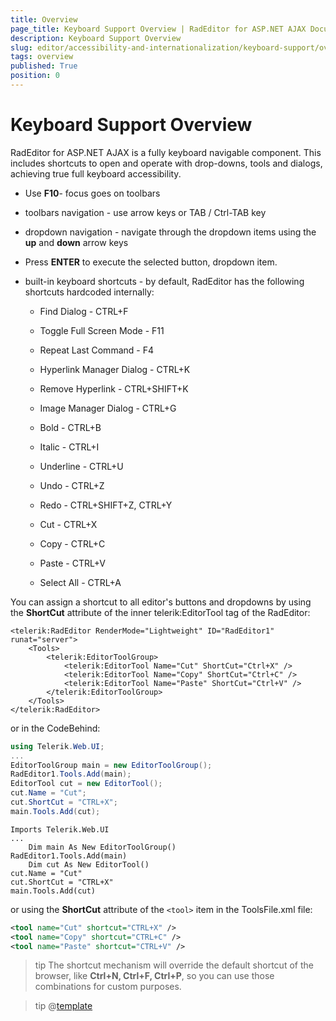 ```yaml
---
title: Overview
page_title: Keyboard Support Overview | RadEditor for ASP.NET AJAX Documentation
description: Keyboard Support Overview
slug: editor/accessibility-and-internationalization/keyboard-support/overview
tags: overview
published: True
position: 0
---
```


# Keyboard Support Overview

RadEditor for ASP.NET AJAX is a fully keyboard navigable component. This includes shortcuts to open and operate with drop-downs, tools and dialogs, achieving true full keyboard accessibility.

* Use **F10**- focus goes on toolbars

* toolbars navigation - use arrow keys or TAB / Ctrl-TAB key

* dropdown navigation - navigate through the dropdown items using the **up** and **down** arrow keys

* Press **ENTER** to execute the selected button, dropdown item.

* built-in keyboard shortcuts - by default, RadEditor has the following shortcuts hardcoded internally:

	* Find Dialog - CTRL+F

	* Toggle Full Screen Mode - F11

	* Repeat Last Command - F4

	* Hyperlink Manager Dialog - CTRL+K

	* Remove Hyperlink - CTRL+SHIFT+K

	* Image Manager Dialog - CTRL+G

	* Bold - CTRL+B

	* Italic - CTRL+I

	* Underline - CTRL+U

	* Undo - CTRL+Z

	* Redo - CTRL+SHIFT+Z, CTRL+Y

	* Cut - CTRL+X

	* Copy - CTRL+C

	* Paste - CTRL+V

	* Select All - CTRL+A

You can assign a shortcut to all editor's buttons and dropdowns by using the **ShortCut** attribute of the inner telerik:EditorTool tag of the RadEditor:

````ASP.NET
<telerik:RadEditor RenderMode="Lightweight" ID="RadEditor1" runat="server">
	<Tools>
		<telerik:EditorToolGroup>
			<telerik:EditorTool Name="Cut" ShortCut="Ctrl+X" />
			<telerik:EditorTool Name="Copy" ShortCut="Ctrl+C" />
			<telerik:EditorTool Name="Paste" ShortCut="Ctrl+V" />
		</telerik:EditorToolGroup>
	</Tools>
</telerik:RadEditor>
````

or in the CodeBehind:


````C#
using Telerik.Web.UI;
...
EditorToolGroup main = new EditorToolGroup();
RadEditor1.Tools.Add(main);
EditorTool cut = new EditorTool();
cut.Name = "Cut";
cut.ShortCut = "CTRL+X";
main.Tools.Add(cut);
````
````VB
Imports Telerik.Web.UI
...
	Dim main As New EditorToolGroup()
RadEditor1.Tools.Add(main)
	Dim cut As New EditorTool()
cut.Name = "Cut"
cut.ShortCut = "CTRL+X"
main.Tools.Add(cut) 
````


or using the **ShortCut** attribute of the `<tool>` item in the ToolsFile.xml file:

````XML
<tool name="Cut" shortcut="CTRL+X" />
<tool name="Copy" shortcut="CTRL+C" />
<tool name="Paste" shortcut="CTRL+V" />
````

>tip The shortcut mechanism will override the default shortcut of the browser, like **Ctrl+N, Ctrl+F, Ctrl+P**, so you can use those combinations for custom purposes.

>tip @[template](/_templates/editor/keyboard-support.md#cmd-on-mac)
